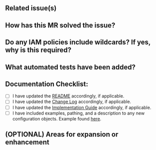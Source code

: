 <!--
   Development standards and best practices can be found in [DEVELOPING.md](https://github.com/awslabs/landing-zone-accelerator-on-aws/blob/main/DEVELOPING.md)

   Please complete all fields to ensure your submission is properly reviewed and prioritized.
!-->

## Related issue(s)

<!-- This project only accepts merge requests related to open issues -->
<!-- Please paste the link to the issue(s) here -->

## How has this MR solved the issue?

<!-- Describe how customers will benefit from this feature. -->
<!-- Provide a high level description of the implementation. Explain as you would to an intern who is familiar with the AWS Services. -->

## Do any IAM policies include wildcards? If yes, why is this required?

<!-- Ensure all identity policies, resource policies, and trust policies are as strict as possible. -->
<!-- All code additions should adhere to the [AWS Security Reference Architecture](https://docs.aws.amazon.com/prescriptive-guidance/latest/security-reference-architecture/welcome.html) -->

## What automated tests have been added?

<!-- If you have not added unit and/or integration tests, how have you tested this manually? -->
<!-- Why can't this code be tested automatically? -->

## Documentation Checklist:

<!-- As a submitter, put an `x` in all the boxes that apply. -->

- [ ] I have updated the [README](https://gitlab.aws.dev/landing-zone-accelerator/landing-zone-accelerator-on-aws/-/blob/main/README.md) accordingly, if applicable.
- [ ] I have updated the [Change Log](https://gitlab.aws.dev/landing-zone-accelerator/landing-zone-accelerator-on-aws/-/blob/main/CHANGELOG.md) accordingly, if applicable.
- [ ] I have updated the [Implementation Guide](https://w.amazon.com/bin/view/AWS/Teams/WWPS/TSD/LandingZoneAcceleratorOnAWS/Internal/DocumentationGuidelines/#HImplementationGuideGuidelines) accordingly, if applicable.
- [ ] I have included examples, pathing, and a description to any new configuration objects. Example found [here](https://awslabs.github.io/landing-zone-accelerator-on-aws/classes/_aws_accelerator_config.GwlbConfig.html).

## (OPTIONAL) Areas for expansion or enhancement

<!-- In a future release, how could you build upon this feature? -->
<!-- This could include supporting additional use cases or performance improvements -->
